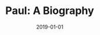 ---
date: 2019-01-01
dateYear: 2019
isbn: 9780062198273
title: "Paul: A Biography"
description: "In this definitive biography, renowned Bible scholar, Anglican bishop, and bestselling author N. T. Wright offers a radical look at the apostle Paul, illuminating the humanity and remarkable achievements of this intellectual who invented Christian theology—transforming a faith and changing the world. For centuries, Paul, the apostle who 'saw the light on the Road to Damascus' and made a miraculous conversion from zealous Pharisee persecutor to devoted follower of Christ, has been one of the church’s most widely cited saints. While his influence on Christianity has been profound, N. T. Wright argues that Bible scholars and pastors have focused so much attention on Paul’s letters and theology that they have too often overlooked the essence of the man’s life and the extreme unlikelihood of what he achieved. To Wright, 'The problem is that Paul is central to any understanding of earliest Christianity, yet Paul was a Jew; for many generations Christians of all kinds have struggled to put this together.' Wright contends that our knowledge of Paul and appreciation for his legacy cannot be complete without an understanding of his Jewish heritage. Giving us a thoughtful, in-depth exploration of the human and intellectual drama that shaped Paul, Wright provides greater clarity of the apostle’s writings, thoughts, and ideas and helps us see them in a fresh, innovative way. Paul is a compelling modern biography that reveals the apostle’s greater role in Christian history—as an inventor of new paradigms for how we understand Jesus and what he accomplished—and celebrates his stature as one of the most effective and influential intellectuals in human history."
cover: cover-paul-a-biography.jpeg
coverGoogle: https://books.google.com/books/content?id=pJAlDwAAQBAJ&printsec=frontcover&img=1&zoom=1&edge=curl&source=gbs_api
pageCount: 480
authors: N. T. Wright
publishers: HarperCollins
published: 2018-02-27
publishedYear: 2018
shelves:
- non-fiction
---